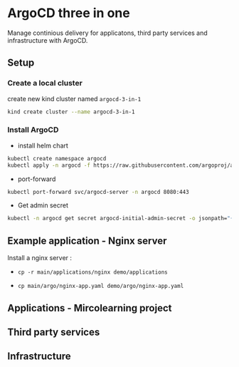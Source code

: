 # ArgoCD three in one
Manage continious delivery for applicatons, third party services and infrastructure with ArgoCD.

## Setup

### Create a local cluster

create new kind cluster named `argocd-3-in-1`
```bash
kind create cluster --name argocd-3-in-1
```

### Install ArgoCD

- install helm chart

```bash
kubectl create namespace argocd
kubectl apply -n argocd -f https://raw.githubusercontent.com/argoproj/argo-cd/stable/manifests/install.yaml
```

- port-forward

```bash
kubectl port-forward svc/argocd-server -n argocd 8080:443
```

- Get admin secret 

```bash
kubectl -n argocd get secret argocd-initial-admin-secret -o jsonpath="{.data.password}" | base64 -d; echo
```

## Example application - Nginx server

Install a nginx server :

- `cp -r main/applications/nginx demo/applications`

- `cp main/argo/nginx-app.yaml demo/argo/nginx-app.yaml`  

## Applications - Mircolearning project

## Third party services

## Infrastructure